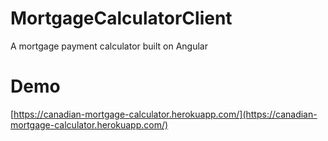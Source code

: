 # MortgageCalculatorClient
A mortgage payment calculator built on Angular

# Demo
[https://canadian-mortgage-calculator.herokuapp.com/](https://canadian-mortgage-calculator.herokuapp.com/)